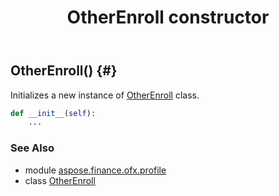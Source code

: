﻿---
title: OtherEnroll constructor
second_title: Aspose.Finance for Python via .NET API References
description: 
type: docs
weight: 10
url: /python-net/aspose.finance.ofx.profile/otherenroll/__init__/
is_root: false
---

## OtherEnroll() {#}

Initializes a new instance of [OtherEnroll](/finance/python-net/aspose.finance.ofx.profile/otherenroll) class.



```python
def __init__(self):
    ...
```





### See Also
* module [aspose.finance.ofx.profile](../../)
* class [OtherEnroll](/finance/python-net/aspose.finance.ofx.profile/otherenroll)
